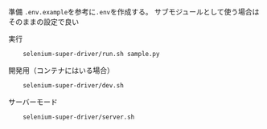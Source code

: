 
準備
`.env.example`を参考に`.env`を作成する。
サブモジュールとして使う場合はそのままの設定で良い

実行
```bash
    selenium-super-driver/run.sh sample.py
```

開発用（コンテナにはいる場合）
```bash
    selenium-super-driver/dev.sh
```

サーバーモード
```bash
    selenium-super-driver/server.sh
```
